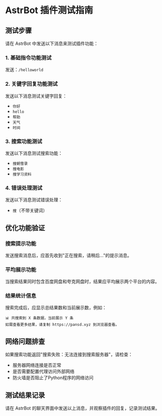 # AstrBot 插件测试指南

## 测试步骤

请在 AstrBot 中发送以下消息来测试插件功能：

### 1. 基础指令功能测试
发送：`/helloworld`

### 2. 关键字回复功能测试
发送以下消息测试关键字回复：
- `你好`
- `hello`
- `帮助`
- `天气`
- `时间`

### 3. 搜索功能测试
发送以下消息测试搜索功能：
- `搜朝雪录`
- `搜电影`
- `搜学习资料`

### 4. 错误处理测试
发送以下消息测试错误处理：
- `搜`（不带关键词）

## 优化功能验证

### 搜索提示功能
发送搜索消息后，应首先收到"正在搜索，请稍后..."的提示消息。

### 平均展示功能
当搜索结果同时包含百度网盘和夸克网盘时，结果应平均展示两个平台的内容。

### 结果统计信息
搜索完成后，应显示总结果数和当前展示数，例如：
```
📊 共搜索到 X 条数据，当前展示 Y 条
如需查看更多结果，请复制 https://pansd.xyz 到浏览器查看。
```

## 网络问题排查

如果搜索功能返回"搜索失败：无法连接到搜索服务器"，请检查：
- 服务器网络连接是否正常
- 是否需要配置代理访问外部网络
- 防火墙是否阻止了Python程序的网络访问

## 测试结果记录

请在 AstrBot 的聊天界面中发送以上消息，并观察插件的回复，记录测试结果。